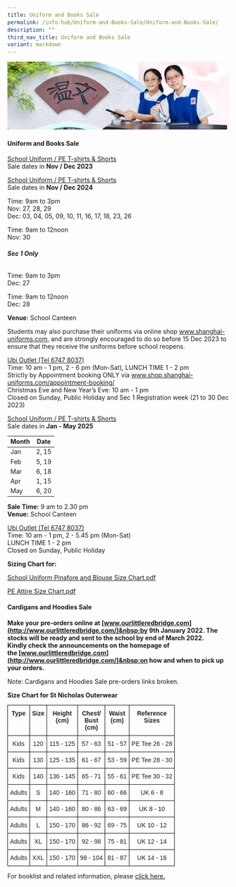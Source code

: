 ```yaml
---
title: Uniform and Books Sale
permalink: /info-hub/Uniform-and-Books-Sale/Uniform-and-Books-Sale/
description: ""
third_nav_title: Uniform and Books Sale
variant: markdown
---
```

![](/images/01%20Banner%20Photos/06%20subpage%20infohub.jpg)

#### **Uniform and Books Sale**


<u>School Uniform / PE T-shirts &amp; Shorts</u>  
Sale dates in <b>Nov / Dec 2023</b>  
  
<u>School Uniform / PE T-shirts &amp; Shorts</u>  
Sale dates in <b>Nov / Dec 2024</b>  

Time: 9am to 3pm  
Nov: 27, 28, 29  
Dec: 03, 04, 05, 09, 10, 11, 16, 17, 18, 23, 26

Time: 9am to 12noon  
Nov: 30

###### **Sec 1 Only**

Time: 9am to 3pm  
Dec: 27

Time: 9am to 12noon  
Dec: 28

<b>Venue</b>: School Canteen  
 
Students may also purchase their uniforms via online shop www.shanghai-uniforms.com, and are strongly encouraged to do so before 15 Dec 2023 to ensure that they receive the uniforms before school reopens.

<u>Ubi Outlet (Tel 6747 8037)</u><br>
Time: 10 am - 1 pm, 2 - 6 pm (Mon-Sat), LUNCH TIME 1 - 2 pm<br>
Strictly by Appointment booking ONLY via www.shop.shanghai-uniforms.com/appointment-booking/<br>
Christmas Eve and New Year’s Eve: 10 am - 1 pm<br>
Closed on Sunday, Public Holiday and Sec 1 Registration week (21 to 30 Dec 2023)

<u>School Uniform / PE T-shirts &amp; Shorts</u>  
Sale dates in <b>Jan - May 2025</b>

| Month | Date |
| -------- | -------- |
| Jan     | 2, 15     |
| Feb     | 5, 19     |
| Mar     | 6, 18     |
| Apr     | 1, 15     |
| May     | 6, 20     |

<b>Sale Time:</b> 9 am to 2.30 pm<br>
<b>Venue:</b> School Canteen  

<u>Ubi Outlet (Tel 6747 8037)</u><br>
Time: 10 am - 1 pm, 2 - 5.45 pm (Mon-Sat)<br>LUNCH TIME 1 - 2 pm<br>
Closed on Sunday, Public Holiday


<b>Sizing Chart for:</b>

[School Uniform Pinafore and Blouse Size Chart.pdf](/files/06%20Infohub/School%20Uniform%20Pinafore%20and%20Blouse%20Size%20Chart.pdf)

[PE Attire Size Chart.pdf](/files/06%20Infohub/PE%20Attire%20Size%20Chart.pdf)

#### **Cardigans and Hoodies Sale**

 <b>Make your pre-orders online at&nbsp;[www.ourlittleredbridge.com](http://www.ourlittleredbridge.com/)&nbsp;by 9th January&nbsp;2022. The stocks will be ready and sent to the school by end of March 2022.&nbsp;  
Kindly check the announcements on the homepage of the&nbsp;[www.ourlittleredbridge.com](http://www.ourlittleredbridge.com/)&nbsp;on how and when to pick up your orders.</b>&nbsp;

Note: Cardigans and Hoodies Sale pre-orders links broken.

<b>Size Chart for St Nicholas Outerwear</b>

<style type="text/css">
.tg  {border-collapse:collapse;border-spacing:0;}
.tg td{border-color:black;border-style:solid;border-width:1px;font-family:Arial, sans-serif;font-size:14px;
  overflow:hidden;padding:10px 5px;word-break:normal;}
.tg th{border-color:black;border-style:solid;border-width:1px;font-family:Arial, sans-serif;font-size:14px;
  font-weight:normal;overflow:hidden;padding:10px 5px;word-break:normal;}
.tg .tg-s2rg{color:#222;font-weight:bold;text-align:center;vertical-align:top}
.tg .tg-vo25{color:#222;text-align:center;vertical-align:top}
</style>
<table class="tg">
<thead>
  <tr>
    <th class="tg-s2rg">Type</th>
    <th class="tg-s2rg">Size</th>
    <th class="tg-s2rg">Height<br>(cm)</th>
    <th class="tg-s2rg">Chest/<br>Bust<br>(cm)</th>
    <th class="tg-s2rg">Waist<br>(cm)</th>
    <th class="tg-s2rg">Reference<br>Sizes</th>
  </tr>
</thead>
<tbody>
  <tr>
    <td class="tg-vo25">Kids</td>
    <td class="tg-vo25">120</td>
    <td class="tg-vo25">115 - 125</td>
    <td class="tg-vo25">57 - 63</td>
    <td class="tg-vo25">51 - 57</td>
    <td class="tg-vo25">PE Tee 26 - 28</td>
  </tr>
  <tr>
    <td class="tg-vo25">Kids</td>
    <td class="tg-vo25">130</td>
    <td class="tg-vo25">125 - 135</td>
    <td class="tg-vo25">61 - 67</td>
    <td class="tg-vo25">53 - 59</td>
    <td class="tg-vo25">PE Tee 28 - 30</td>
  </tr>
  <tr>
    <td class="tg-vo25">Kids</td>
    <td class="tg-vo25">140</td>
    <td class="tg-vo25">136 - 145</td>
    <td class="tg-vo25">65 - 71</td>
    <td class="tg-vo25">55 - 61</td>
    <td class="tg-vo25">PE Tee 30 - 32</td>
  </tr>
  <tr>
    <td class="tg-vo25">Adults</td>
    <td class="tg-vo25">S</td>
    <td class="tg-vo25">140 - 160</td>
    <td class="tg-vo25">71 - 80</td>
    <td class="tg-vo25">60 - 66</td>
    <td class="tg-vo25">UK 6 - 8</td>
  </tr>
  <tr>
    <td class="tg-vo25">Adults</td>
    <td class="tg-vo25">M</td>
    <td class="tg-vo25">140 - 160</td>
    <td class="tg-vo25">80 - 86</td>
    <td class="tg-vo25">63 - 69</td>
    <td class="tg-vo25">UK 8 - 10</td>
  </tr>
  <tr>
    <td class="tg-vo25">Adults</td>
    <td class="tg-vo25">L</td>
    <td class="tg-vo25">150 - 170</td>
    <td class="tg-vo25">86 - 92</td>
    <td class="tg-vo25">69 - 75</td>
    <td class="tg-vo25">UK 10 - 12</td>
  </tr>
  <tr>
    <td class="tg-vo25">Adults</td>
    <td class="tg-vo25">XL</td>
    <td class="tg-vo25">150 - 170</td>
    <td class="tg-vo25">92 - 98</td>
    <td class="tg-vo25">75 - 81</td>
    <td class="tg-vo25">UK 12 - 14</td>
  </tr>
  <tr>
    <td class="tg-vo25">Adults</td>
    <td class="tg-vo25">XXL</td>
    <td class="tg-vo25">150 - 170</td>
    <td class="tg-vo25">98 - 104</td>
    <td class="tg-vo25">81 - 87</td>
    <td class="tg-vo25">UK 14 - 16</td>
  </tr>
</tbody>
</table>


For booklist and related information, please [click here.](https://master.d2kyho38yqhcge.amplifyapp.com/info-hub/uniform-and-books-sale/ay2023-booklist-textbooks-and-school-socks-sale-information/)